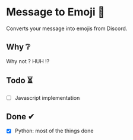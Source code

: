 # Message to Emoji 🥵
Converts your message into emojis from Discord.

## Why ❔
Why not ? HUH ⁉

## Todo ⏳

- [ ] Javascript implementation

## Done ✔ 

- [x] Python: most of the things done